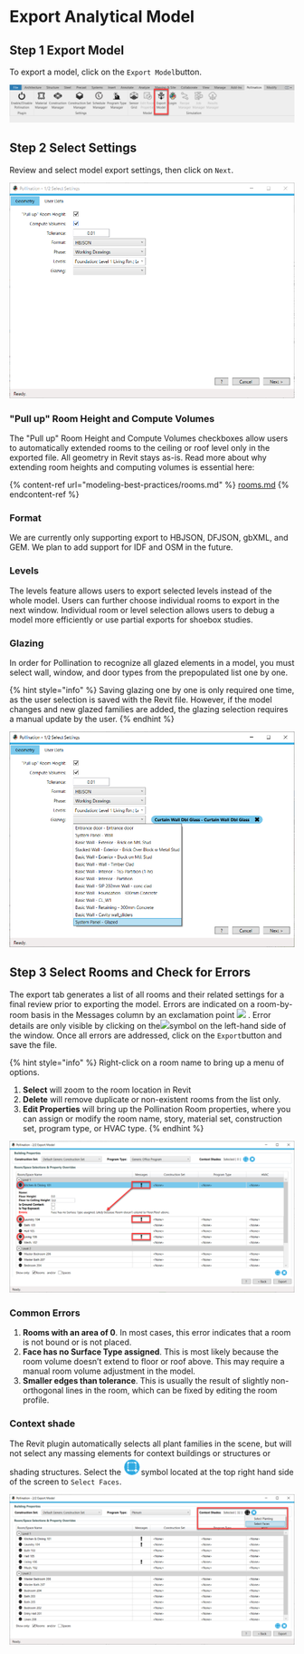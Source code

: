 # Export Analytical Model

## Step 1 Export Model

To export a model, click on the `Export Model`button.

![](<../.gitbook/assets/image (147).png>)

## Step 2 Select Settings

Review and select model export settings, then click on `Next`.

![](<../.gitbook/assets/image (138).png>)

### "Pull up" Room Height and Compute Volumes

The "Pull up" Room Height and Compute Volumes checkboxes allow users to automatically extended rooms to the ceiling or roof level only in the exported file. All geometry in Revit stays as-is. Read more about why extending room heights and computing volumes is essential here:

{% content-ref url="modeling-best-practices/rooms.md" %}
[rooms.md](modeling-best-practices/rooms.md)
{% endcontent-ref %}

### Format

We are currently only supporting export to HBJSON, DFJSON, gbXML, and GEM. We plan to add support for IDF and OSM in the future.

### Levels

The levels feature allows users to export selected levels instead of the whole model. Users can further choose individual rooms to export in the next window. Individual room or level selection allows users to debug a model more efficiently or use partial exports for shoebox studies.

### Glazing

In order for Pollination to recognize all glazed elements in a model, you must select wall, window, and door types from the prepopulated list one by one.

{% hint style="info" %}
Saving glazing one by one is only required one time, as the user selection is saved with the Revit file. However, if the model changes and new glazed families are added, the glazing selection requires a manual update by the user.
{% endhint %}

![](<../.gitbook/assets/image (141).png>)

## Step 3 Select Rooms and Check for Errors

The export tab generates a list of all rooms and their related settings for a final review prior to exporting the model. Errors are indicated on a room-by-room basis in the Messages column by an exclamation point ![](../.gitbook/assets/2021-09-05\_exclamation.png) . Error details are only visible by clicking on the![](../.gitbook/assets/2021-09-05\_dot-dot-dot.png)symbol on the left-hand side of the window. Once all errors are addressed, click on the `Export`button and save the file.

{% hint style="info" %}
Right-click on a room name to bring up a menu of options.

1. **Select** will zoom to the room location in Revit
2. **Delete** will remove duplicate or non-existent rooms from the list only.
3. **Edit Properties** will bring up the Pollination Room properties, where you can assign or modify the room name, story, material set, construction set, program type, or HVAC type.
{% endhint %}

![](<../.gitbook/assets/image (142).png>)

### Common Errors

1. **Rooms with an area of 0**. In most cases, this error indicates that a room is not bound or is not placed.
2. **Face has no Surface Type assigned**. This is most likely because the room volume doesn’t extend to floor or roof above. This may require a manual room volume adjustment in the model.
3. **Smaller edges than tolerance**. This is usually the result of slightly non-orthogonal lines in the room, which can be fixed by editing the room profile.

### Context shade

The Revit plugin automatically selects all plant families in the scene, but will not select any massing elements for context buildings or structures or shading structures. Select the ![](<../.gitbook/assets/image (144).png>)symbol located at the top right hand side of the screen to `Select Faces`.

![](<../.gitbook/assets/image (139).png>)
